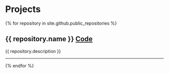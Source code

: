 
# Projects


{% for repository in site.github.public_repositories %}
<h2>{{ repository.name }} <a class="btn" href='{{ repository.html_url }}'>Code</a></h2>

{{ repository.description }}

---
{% endfor %}
